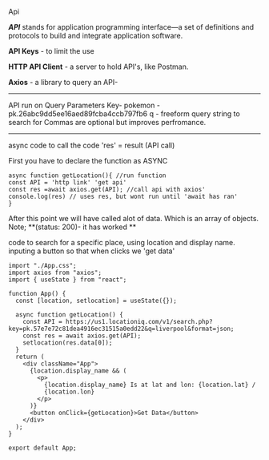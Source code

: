 Api

**_API_** stands for application programming interface—a set of definitions and protocols to build and integrate application software.

**API Keys** - to limit the use

**HTTP API Client** - a server to hold API's, like Postman.

**Axios** - a library to query an API-

---

API run on Query Parameters
Key- pokemon - pk.26abc9dd5ee16aed89fcba4ccb797fb6
q - freeform query string to search for Commas are optional but improves perfromance.

---

async code to call the code
'res' = result (API call)

First you have to declare the function as ASYNC

```
async function getLocation(){ //run function
const API = 'http link' 'get api'
const res =await axios.get(API); //call api with axios'
console.log(res) // uses res, but wont run until 'await has ran'
}
```

After this point we will have called alot of data. Which is an array of objects.
Note;
**(status: 200)- it has worked **

code to search for a specific place, using location and display name.
inputing a button so that when clicks we 'get data'

```
import "./App.css";
import axios from "axios";
import { useState } from "react";

function App() {
  const [location, setlocation] = useState({});

  async function getLocation() {
    const API = https://us1.locationiq.com/v1/search.php?key=pk.57e7e72c81dea4916ec31515a0edd22&q=liverpool&format=json;
    const res = await axios.get(API);
    setlocation(res.data[0]);
  }
  return (
    <div className="App">
      {location.display_name && (
        <p>
          {location.display_name} Is at lat and lon: {location.lat} /
          {location.lon}
        </p>
      )}
      <button onClick={getLocation}>Get Data</button>
    </div>
  );
}

export default App;
```
